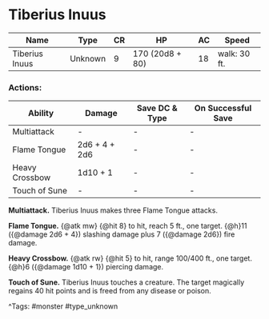 # Tiberius Inuus

| Name | Type | CR | HP | AC | Speed |
|------|------|----|----|----|-------|
| Tiberius Inuus | Unknown | 9 | 170 (20d8 + 80) | 18 | walk: 30 ft. |

### Actions:

| Ability | Damage | Save DC & Type | On Successful Save |
|---------|--------|----------------|--------------------|
| Multiattack | - | - | - |
| Flame Tongue | 2d6 + 4 + 2d6 | - | - |
| Heavy Crossbow | 1d10 + 1 | - | - |
| Touch of Sune | - | - | - |


**Multiattack.** Tiberius Inuus makes three Flame Tongue attacks.

**Flame Tongue.** {@atk mw} {@hit 8} to hit, reach 5 ft., one target. {@h}11 ({@damage 2d6 + 4}) slashing damage plus 7 ({@damage 2d6}) fire damage.

**Heavy Crossbow.** {@atk rw} {@hit 5} to hit, range 100/400 ft., one target. {@h}6 ({@damage 1d10 + 1}) piercing damage.

**Touch of Sune.** Tiberius Inuus touches a creature. The target magically regains 40 hit points and is freed from any disease or poison.

^Tags: #monster #type_unknown